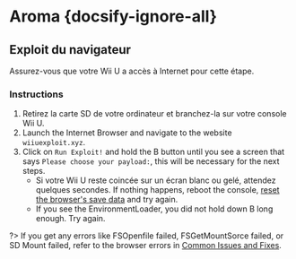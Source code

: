 # Aroma {docsify-ignore-all}

## Exploit du navigateur

Assurez-vous que votre Wii U a accès à Internet pour cette étape.

### Instructions

1. Retirez la carte SD de votre ordinateur et branchez-la sur votre console Wii U.
2. Launch the Internet Browser and navigate to the website `wiiuexploit.xyz`.
3. Click on `Run Exploit!` and hold the B button until you see a screen that says `Please choose your payload:`, this will be necessary for the next steps.
   - Si votre Wii U reste coincée sur un écran blanc ou gelé, attendez quelques secondes. If nothing happens, reboot the console, [reset the browser's save data](https://en-americas-support.nintendo.com/app/answers/detail/a_id/1507/~/how-to-delete-the-internet-browser-history) and try again.
   - If you see the EnvironmentLoader, you did not hold down B long enough. Try again.

?> If you get any errors like FSOpenfile failed, FSGetMountSorce failed, or SD Mount failed, refer to the browser errors in [Common Issues and Fixes](../common-issues-fixes).
